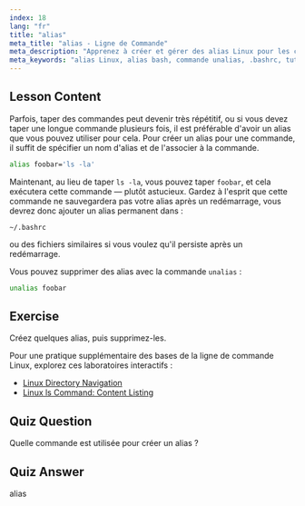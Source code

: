 ```yaml
---
index: 18
lang: "fr"
title: "alias"
meta_title: "alias - Ligne de Commande"
meta_description: "Apprenez à créer et gérer des alias Linux pour les commandes courantes. Découvrez la configuration d'alias temporaires et permanents dans .bashrc. Améliorez votre efficacité en ligne de commande !"
meta_keywords: "alias Linux, alias bash, commande unalias, .bashrc, tutoriel Linux, ligne de commande, Linux débutant, guide Linux"
---
```


## Lesson Content

Parfois, taper des commandes peut devenir très répétitif, ou si vous devez taper une longue commande plusieurs fois, il est préférable d'avoir un alias que vous pouvez utiliser pour cela. Pour créer un alias pour une commande, il suffit de spécifier un nom d'alias et de l'associer à la commande.

```bash
alias foobar='ls -la'
```

Maintenant, au lieu de taper `ls -la`, vous pouvez taper `foobar`, et cela exécutera cette commande — plutôt astucieux. Gardez à l'esprit que cette commande ne sauvegardera pas votre alias après un redémarrage, vous devrez donc ajouter un alias permanent dans :

```plaintext
~/.bashrc
```

ou des fichiers similaires si vous voulez qu'il persiste après un redémarrage.

Vous pouvez supprimer des alias avec la commande `unalias` :

```bash
unalias foobar
```

## Exercise

Créez quelques alias, puis supprimez-les.

Pour une pratique supplémentaire des bases de la ligne de commande Linux, explorez ces laboratoires interactifs :

- [Linux Directory Navigation](https://labex.io/fr/labs/linux-directory-navigation-387844)
- [Linux ls Command: Content Listing](https://labex.io/fr/labs/linux-linux-ls-command-content-listing-219205)

## Quiz Question

Quelle commande est utilisée pour créer un alias ?

## Quiz Answer

alias
